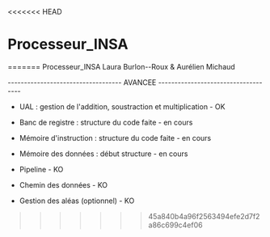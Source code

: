 <<<<<<< HEAD
# Processeur_INSA
=======
Processeur_INSA
Laura Burlon--Roux & Aurélien Michaud

----------------------------------- AVANCEE ------------------------------------

  - UAL : gestion de l'addition, soustraction et multiplication     - OK

  - Banc de registre : structure du code faite                      - en cours

  - Mémoire d'instruction : structure du code faite                 - en cours

  - Mémoire des données : début structure                           - en cours

  - Pipeline                                                        - KO

  - Chemin des données                                              - KO

  - Gestion des aléas (optionnel)                                   - KO
>>>>>>> 45a840b4a96f2563494efe2d7f2a86c699c4ef06
